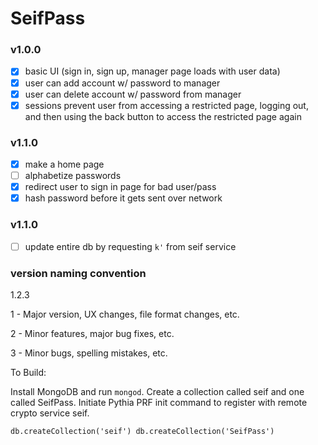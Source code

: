 # SeifPass

### v1.0.0

- [x] basic UI (sign in, sign up, manager page loads with user data)
- [x] user can add account w/ password to manager
- [x] user can delete account w/ password from manager
- [x] sessions prevent user from accessing a restricted page, logging out, and then using the back button to access the restricted page again

### v1.1.0
- [x] make a home page
- [ ] alphabetize passwords
- [x] redirect user to sign in page for bad user/pass
- [x] hash password before it gets sent over network

### v1.1.0
- [ ] update entire db by requesting `k'` from seif service

### version naming convention

1.2.3

1 - Major version, UX changes, file format changes, etc. 

2 - Minor features, major bug fixes, etc.

3 - Minor bugs, spelling mistakes, etc.

To Build:

Install MongoDB and run `mongod`. Create a collection called seif and one called SeifPass. Initiate Pythia PRF init command to register with remote crypto service seif.

`db.createCollection('seif')
db.createCollection('SeifPass')`
